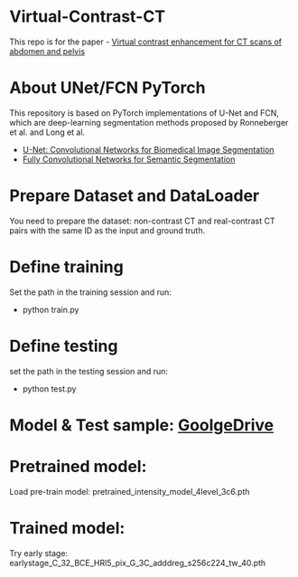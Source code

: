 # Virtual-Contrast-CT
This repo is for the paper - [Virtual contrast enhancement for CT scans of abdomen and pelvis](https://www.sciencedirect.com/science/article/abs/pii/S0895611122000672)


# About UNet/FCN PyTorch

This repository is based on PyTorch implementations of U-Net and FCN, which are deep-learning segmentation methods proposed by Ronneberger et al. and Long et al.

- [U-Net: Convolutional Networks for Biomedical Image Segmentation](https://lmb.informatik.uni-freiburg.de/people/ronneber/u-net/)
- [Fully Convolutional Networks for Semantic Segmentation](https://www.cv-foundation.org/openaccess/content_cvpr_2015/papers/Long_Fully_Convolutional_Networks_2015_CVPR_paper.pdf)


# Prepare Dataset and DataLoader

You need to prepare the dataset: non-contrast CT and real-contrast CT pairs with the same ID as the input and ground truth.


# Define training 

Set the path in the training session and run:
- python train.py



# Define testing
set the path in the testing session and run:
- python test.py

# Model & Test sample: [GoolgeDrive](https://drive.google.com/drive/folders/16fMQX28qh5fvv_mg055DmTKWaZUvI9eY?usp=share_link)

# Pretrained model:
Load pre-train model: pretrained_intensity_model_4level_3c6.pth
# Trained model:
Try early stage: earlystage_C_32_BCE_HRl5_pix_G_3C_adddreg_s256c224_tw_40.pth
